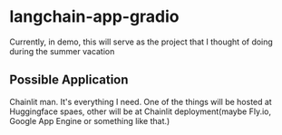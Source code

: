 # langchain-app-gradio
Currently, in demo, this will serve as the project that I thought of doing during the summer vacation

## Possible Application 
Chainlit man. It's everything I need. One of the things will be hosted at Huggingface spaes, other will be at Chainlit deployment(maybe Fly.io, Google App Engine or something like that.)
